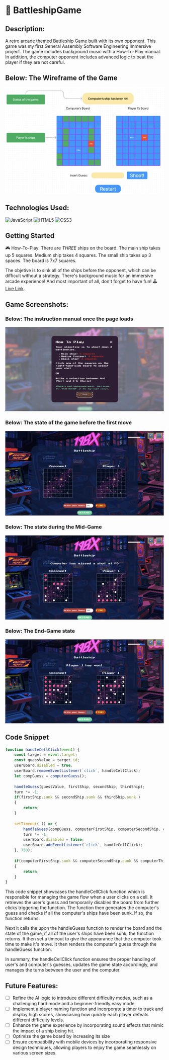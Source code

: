 
# :ocean:  BattleshipGame 

## Description:
A retro arcade themed Battleship Game built with its own opponent. This game was my first General Assembly Software Engineering Immersive project. The game includes background music with a How-To-Play manual. In addition, the computer opponent includes advanced logic to beat the player if they are not careful.

## Below: The Wireframe of the Game
![A screenshot showcasing the wireframe of battleship game.](./images/Wireframe.png)

## Technologies Used:
![JavaScript](https://img.shields.io/badge/JavaScript-323330?style=for-the-badge&logo=javascript&logoColor=F7DF1E)
![HTML5](https://img.shields.io/badge/HTML5-E34F26?style=for-the-badge&logo=html5&logoColor=white)
![CSS3](https://img.shields.io/badge/CSS3-1572B6?style=for-the-badge&logo=css3&logoColor=white)

## Getting Started
:video_game: How-To-Play: There are *THREE* ships on the board. The main ship takes up 5 squares. Medium ship takes 4 squares. The small ship takes up 3 spaces. The board is 7x7 squares. 

The objetive is to sink all of the ships before the opponent, which can be difficult without a strategy. 
There's background music for an immersive arcade experience! 
And most important of all, don't forget to have fun!
:joystick: [Live Link](https://andrewsegovia00.github.io/BattleshipGame/).
## Game Screenshots:

### Below: The instruction manual once the page loads
![A screenshot displaying the rules of battleship before the game starts.](./images/Start-Game.png)

### Below: The state of the game before the first move
![A screenshot displaying the battleship game before the user makes a move.](./images/Initialization.png)

### Below: The state during the Mid-Game
![A screenshot displaying the battleship game during the mid-game.](./images/Mid-Game.png)

### Below: The End-Game state
![A screenshot showing the battleship game once the user or computer has won](./images/End-Game.png)

## Code Snippet
```javascript
function handleCellClick(event) {
    const target = event.target;
    const guessValue = target.id;
    userBoard.disabled = true;
    userBoard.removeEventListener(`click`, handleCellClick);
    let compGuess = computerGuess();

    handleGuess(guessValue, firstShip, secondShip, thirdShip);
    turn *= -1;
    if(firstShip.sunk && secondShip.sunk && thirdShip.sunk )
    {
        return;
    }

    setTimeout( () => {
        handleGuess(compGuess, computerFirstShip, computerSecondShip, computerThirdShip);
        turn *= -1;
        userBoard.disabled = false;
        userBoard.addEventListener(`click`, handleCellClick);
    }, 750);

    if(computerFirstShip.sunk && computerSecondShip.sunk && computerThirdShip.sunk)
    {
        return;
    }
}
```
This code snippet showcases the handleCellClick function which is responsible for managing the game flow when a user clicks on a cell. It retrieves the user's guess and temporarily disables the board from further clicks triggering the function. The function then generates the computer's guess and checks if all the computer's ships have been sunk. If so, the function returns.

Next it calls the upon the handleGuess function to render the board and the state of the game, if all of the user's ships have been sunk, the function returns. It then set a timeout to give the appearance that the computer took time to make it's move. It then renders the computer's guess through the handleGuess function.

In summary, the handleCellClick function ensures the proper handling of user's and computer's guesses, updates the game state accordingly, and manages the turns between the user and the computer.

## Future Features: 
- [ ] Refine the AI logic to introduce different difficulty modes, such as a challenging hard mode and a beginner-friendly easy mode.
- [ ] Implement a player naming function and incorporate a timer to track and display high scores, showcasing how quickly each player defeats different difficulty levels.
- [ ] Enhance the game experience by incorporating sound effects that mimic the impact of a ship being hit.
- [ ] Optimize the game board by increasing its size
- [ ] Ensure compatibility with mobile devices by incorporating responsive design techniques, allowing players to enjoy the game seamlessly on various screen sizes.